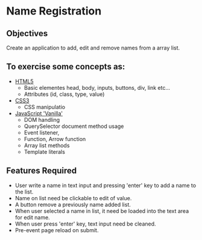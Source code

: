 # Name Registration

## Objectives
Create an application to add, edit and remove names from a array list.

## To exercise some concepts as:
* [HTML5](https://html.spec.whatwg.org/multipage/)
  * Basic elementes head, body, inputs, buttons, div, link etc...
  *  Attributes (id, class, type, value) 
* [CSS3](https://www.w3.org/TR/css3-roadmap/)
  * CSS manipulatio
* [JavaScript 'Vanilla'](https://www.ecma-international.org/ecma-262/9.0/index.html)
  * DOM handling
  * QuerySelector document method usage
  * Event listener,
  * Function, Arrow function 
  * Array list methods
  * Template literals

## Features Required
* User write a name in text input and pressing 'enter' key to add a name to the list.
* Name on list need be clickable to edit of value.
* A button remove a previously name added list.
* When user selected a name in list, it need be loaded into the text area  for edit name.
* When user press 'enter' key, text input need be cleaned.
* Pre-event page reload on submit.

